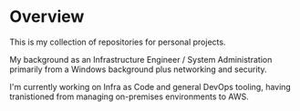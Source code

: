 # Overview

This is my collection of repositories for personal projects.

My background as an Infrastructure Engineer / System Administration primarily from a Windows background plus networking and security.

I'm currently working on Infra as Code and general DevOps tooling, having tranistioned from managing on-premises environments to AWS.
